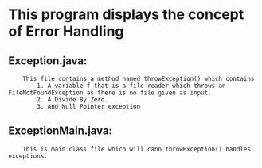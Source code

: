 # This program displays the concept of Error Handling

## Exception.java:
		This file contains a method named throwException() which contains
			1. A variable f that is a file reader which throws an FileNotFoundException as there is no file given as input.
			2. A Divide By Zero.
			3. And Null Pointer exception

## ExceptionMain.java: 
		This is main class file which will cann throwException() handles exceptions.
